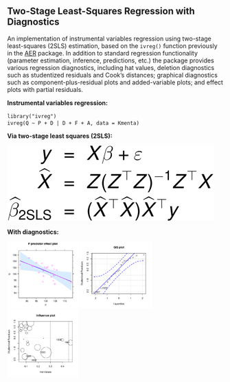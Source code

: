 
<!-- README.md is generated from README.Rmd. Please edit that file and run rmarkdown::render("README.Rmd") -->

## Two-Stage Least-Squares Regression with Diagnostics

An implementation of instrumental variables regression using two-stage
least-squares (2SLS) estimation, based on the `ivreg()` function
previously in the [AER](https://CRAN.R-project.org/package=AER) package.
In addition to standard regression functionality (parameter estimation,
inference, predictions, etc.) the package provides various regression
diagnostics, including hat values, deletion diagnostics such as
studentized residuals and Cook’s distances; graphical diagnostics such
as component-plus-residual plots and added-variable plots; and effect
plots with partial residuals.

**Instrumental variables regression:**

    library("ivreg")
    ivreg(Q ~ P + D | D + F + A, data = Kmenta)

**Via two-stage least squares (2SLS):**

![2SLS](man/figures/README-2sls.svg)

**With diagnostics:**

<img alt="Effects plot" src="man/figures/README-effects-1.png" width="33%">
<img alt="QQ plot" src="man/figures/README-qqplot-1.png" width="33%">
<img alt="Influence plot" src="man/figures/README-influenceplot-1.png" width="33%">
